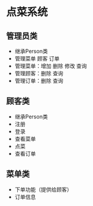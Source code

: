 # 点菜系统
## 管理员类
* 继承Person类
* 管理菜单 顾客 订单
* 管理菜单：增加 删除 修改 查询
* 管理顾客：删除 查询
* 管理订单：删除 查询
## 顾客类
* 继承Person类
* 注册
* 登录
* 查看菜单
* 点菜
* 查看订单
## 菜单类
* 下单功能（提供给顾客）
* 订单信息